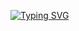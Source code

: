 <a href="https://git.io/typing-svg"><img src="https://readme-typing-svg.demolab.com?font=Fira+Code&size=30&duration=3000&pause=500&color=38CF62&center=true&vCenter=true&width=500&height=82&lines=Hello+World!;I'm+Hani+Fayed" alt="Typing SVG" /></a>

